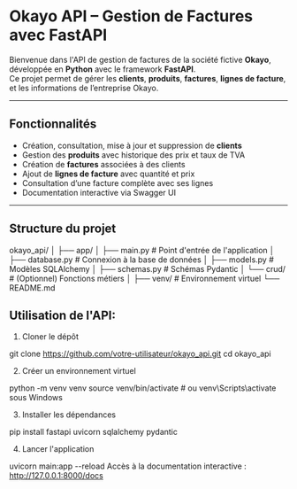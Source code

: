 # Okayo API – Gestion de Factures avec FastAPI

Bienvenue dans l'API de gestion de factures de la société fictive **Okayo**, développée en **Python** avec le framework **FastAPI**.  
Ce projet permet de gérer les **clients**, **produits**, **factures**, **lignes de facture**, et les informations de l’entreprise Okayo.

---

##  Fonctionnalités

-  Création, consultation, mise à jour et suppression de **clients**
-  Gestion des **produits** avec historique des prix et taux de TVA
-  Création de **factures** associées à des clients
-  Ajout de **lignes de facture** avec quantité et prix
-  Consultation d’une facture complète avec ses lignes
-  Documentation interactive via Swagger UI

---

##  Structure du projet
okayo_api/
│
├── app/
│   ├── main.py            # Point d'entrée de l'application
│   ├── database.py        # Connexion à la base de données
│   ├── models.py          # Modèles SQLAlchemy
│   ├── schemas.py         # Schémas Pydantic
│   └── crud/              # (Optionnel) Fonctions métiers
│
├── venv/                  # Environnement virtuel
└── README.md

## Utilisation de l'API:

1. Cloner le dépôt

  git clone https://github.com/votre-utilisateur/okayo_api.git
  cd okayo_api

2. Créer un environnement virtuel

  python -m venv venv
  source venv/bin/activate  # ou venv\Scripts\activate sous Windows

3. Installer les dépendances

  pip install fastapi uvicorn sqlalchemy pydantic

4. Lancer l'application

  uvicorn main:app --reload
  Accès à la documentation interactive : http://127.0.0.1:8000/docs

